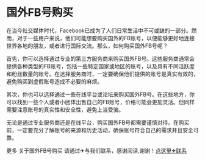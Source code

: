 # 国外FB号购买

在当今社交媒体时代，Facebook已成为了人们日常生活中不可或缺的一部分。然而，对于一些用户来说，他们可能想要购买国外的FB账号，以便能够更好地连接世界各地的朋友，或者进行国际交流。那么，如何购买国外FB号呢？

首先，你可以选择通过专业的第三方服务商来购买国外FB号。这些服务商通常会提供各种类型的FB账号，包括一些特定国家或地区的账号，以及具有不同活跃度和粉丝数量的账号。在选择服务商时，一定要确保他们提供的账号是真实有效的，避免购买到虚假账号造成不必要的麻烦。

其次，你也可以选择通过一些在线平台或论坛来购买国外FB号。在这些地方，你可以找到一些个人或者小团体出售自己的FB账号，价格可能会更加灵活。但同样需要注意账号的真实性和安全性，避免上当受骗。

无论是通过专业服务商还是在线平台，购买国外FB号都需要谨慎对待。在购买前，一定要充分了解账号的来源和历史活动，确保账号符合自己的需求并且安全可靠。

更多 关于国外FB号购买 请通过✈与我们联系，感谢阅读,谢谢！[点这里✈联系](https://www.k02.cc)